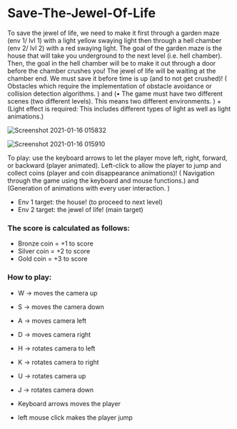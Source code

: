 # Save-The-Jewel-Of-Life
To save the jewel of life, we need to make it first through a garden maze (env 1/ lvl 1) with a light yellow swaying light then through a hell chamber (env 2/ lvl 2) with a red swaying light. The goal of the garden maze is the house that will take you underground to the next level (i.e. hell chamber). Then, the goal in the hell chamber will be to make it out through a door before the chamber crushes you! The jewel of life will be waiting at the chamber end. We must save it before time is up (and to not get crushed)!  ( Obstacles which require the implementation of obstacle avoidance or collision detection algorithms. ) and (• The game must have two different scenes (two different levels). This means two different environments. )  +  (Light effect is required: This includes different types of light as well as light animations.)

![Screenshot 2021-01-16 015832](https://user-images.githubusercontent.com/47950134/104790165-73d9c400-579f-11eb-92d7-eadbbb46db96.png)

![Screenshot 2021-01-16 015910](https://user-images.githubusercontent.com/47950134/104790192-8a801b00-579f-11eb-9f26-77d6028c34c3.png)

To play: use the keyboard arrows to let the player move left, right, forward, or backward (player animated). Left-click to allow the player to jump and collect coins (player and coin disappearance animations)! ( Navigation through the game using the keyboard and mouse functions.) and (Generation of animations with every user interaction. )

- Env 1 target: the house! (to proceed to next level)
- Env 2 target: the jewel of life! (main target)

### The score is calculated as follows:
- Bronze coin = +1 to score
- Silver coin = +2 to score
- Gold coin = +3 to score

### How to play:
- W -> moves the camera up
- S -> moves the camera down
- A -> moves camera left
- D -> moves camera right
- H -> rotates camera to left
- K -> rotates camera to right
- U -> rotates camera up
- J -> rotates camera down

- Keyboard arrows moves the player
- left mouse click makes the player jump
